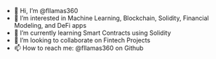 - 👋 Hi, I’m @fllamas360
- 👀 I’m interested in Machine Learning, Blockchain, Solidity, Financial Modeling, and DeFi apps
- 🌱 I’m currently learning Smart Contracts using Solidity
- 💞️ I’m looking to collaborate on Fintech Projects
- 📫 How to reach me: @fllamas360 on Github

<!---
fllamas360/fllamas360 is a ✨ special ✨ repository because its `README.md` (this file) appears on your GitHub profile.
You can click the Preview link to take a look at your changes.
--->
